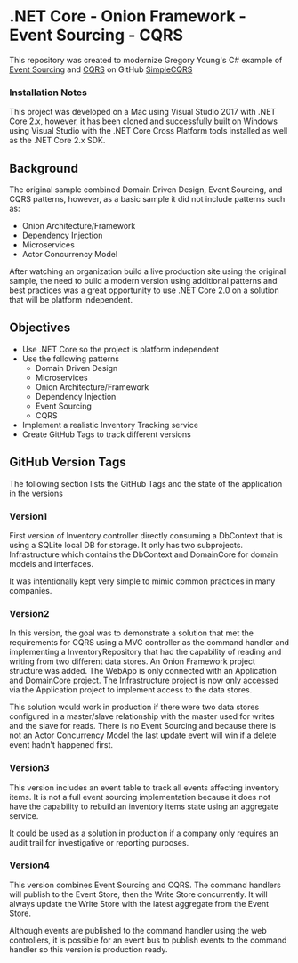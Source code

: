 # .NET Core - Onion Framework - Event Sourcing - CQRS

This repository was created to modernize Gregory Young's C# example of [Event Sourcing](https://martinfowler.com/eaaDev/EventSourcing.html) and [CQRS](https://martinfowler.com/bliki/CQRS.html) on GitHub
[SimpleCQRS](https://github.com/gregoryyoung/m-r/tree/master/SimpleCQRS)

### Installation Notes

This project was developed on a Mac using Visual Studio 2017 with .NET Core 2.x, however, it has been cloned and successfully built on Windows using Visual Studio with the .NET Core Cross Platform tools installed as well as the .NET Core 2.x SDK.

## Background

The original sample combined Domain Driven Design, Event Sourcing, and CQRS patterns, however, as a basic sample it did not include patterns such as:

* Onion Architecture/Framework
* Dependency Injection
* Microservices
* Actor Concurrency Model

After watching an organization build a live production site using the original sample, the need to build a modern version using additional patterns and best practices was a great opportunity to use .NET Core 2.0 on a solution that will be platform independent.

## Objectives

* Use .NET Core so the project is platform independent
* Use the following patterns
  * Domain Driven Design
  * Microservices
  * Onion Architecture/Framework
  * Dependency Injection
  * Event Sourcing
  * CQRS
* Implement a realistic Inventory Tracking service
* Create GitHub Tags to track different versions

## GitHub Version Tags

The following section lists the GitHub Tags and the state of the application in the versions

### Version1

First version of Inventory controller directly consuming a DbContext that is using a SQLite local DB for storage.  It only has two subprojects.  Infrastructure which contains the DbContext and DomainCore for domain models and interfaces.

It was intentionally kept very simple to mimic common practices in many companies.

### Version2

In this version, the goal was to demonstrate a solution that met the requirements for CQRS using a MVC controller as the command handler and implementing a InventoryRepository that had the capability of reading and writing from two different data stores. An Onion Framework project structure was added.  The WebApp is only connected with an Application and DomainCore project. The Infrastructure project is now only accessed via the Application project to implement access to the data stores.

This solution would work in production if there were two data stores configured in a master/slave relationship with the master used for writes and the slave for reads.  There is no Event Sourcing and because there is not an Actor Concurrency Model the last update event will win if a delete event hadn't happened first.

### Version3

This version includes an event table to track all events affecting inventory items.  It is not a full event sourcing implementation because it does not have the capability to rebuild an inventory items state using an aggregate service.

It could be used as a solution in production if a company only requires an audit trail for investigative or reporting purposes.

### Version4

This version combines Event Sourcing and CQRS.  The command handlers will publish to the Event Store, then the Write Store concurrently.  It will always update the Write Store with the latest aggregate from the Event Store. 

Although events are published to the command handler using the web controllers, it is possible for an event bus to publish events to the command handler so this version is production ready.
